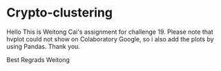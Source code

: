 # Crypto-clustering
Hello
This is Weitong Cai's assignment for challenge 19. Please note that hvplot could not show on Colaboratory Google, so i also add the plots by using Pandas. Thank you.

Best Regrads
Weitong
